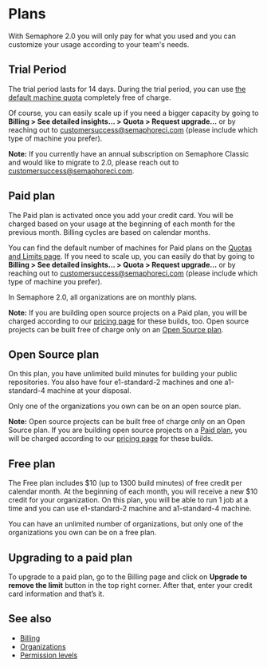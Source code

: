 # Plans

With Semaphore 2.0 you will only pay for what you used and you can customize
your usage according to your team's needs.

## Trial Period

The trial period lasts for 14 days. During the trial period, you can use
[the default machine quota](https://docs.semaphoreci.com/article/133-quotas-and-limits)
completely free of charge.

Of course, you can easily scale up if you need a bigger capacity by going to
**Billing > See detailed insights… > Quota > Request upgrade…** or by reaching
out to
[customersuccess@semaphoreci.com](mailto:customersuccess@semaphoreci.com)
(please include which type of machine you prefer).

**Note:** If you currently have an annual subscription on Semaphore Classic and
would like to migrate to 2.0, please reach out to
[customersuccess@semaphoreci.com](mailto:customersuccess@semaphoreci.com).

## Paid plan

The Paid plan is activated once you add your credit card. You will be
charged based on your usage at the beginning of each month for the previous
month. Billing cycles are based on calendar months.

You can find the default number of machines for Paid plans on the [Quotas and
Limits page](https://docs.semaphoreci.com/article/133-quotas-and-limits).
If you need to scale up, you can easily do that by going to
**Billing > See detailed insights… > Quota > Request upgrade…** or by reaching
out to
[customersuccess@semaphoreci.com](mailto:customersuccess@semaphoreci.com)
(please include which type of machine you prefer).

In Semaphore 2.0, all organizations are on monthly plans.

**Note:** If you are building open source projects on a Paid plan, you will be 
charged according to our [pricing page](https://semaphoreci.com/pricing) for these
builds, too. Open source projects can be built free of charge only on an [Open Source
plan](https://docs.semaphoreci.com/account-management/plans/#open-source-plan).

## Open Source plan

On this plan, you have unlimited build minutes for building your public
repositories. You also have four e1-standard-2 machines and one a1-standard-4 
machine at your disposal.

Only one of the organizations you own can be on an open source plan.

**Note:** Open source projects can be built free of charge only on an Open Source
plan. If you are building open source projects on a [Paid plan](https://docs.semaphoreci.com/account-management/plans/#paid-plan), you will be charged according to our [pricing page](https://semaphoreci.com/pricing)
for these builds.

## Free plan

The Free plan includes $10 (up to 1300 build minutes) of free credit per calendar 
month. At the beginning of each month, you will receive a new $10 credit for your
organization. On this plan, you will be able to run 1 job at a time and you can 
use e1-standard-2 machine and a1-standard-4 machine.

You can have an unlimited number of organizations, but only one of the
organizations you own can be on a free plan.

## Upgrading to a paid plan

To upgrade to a paid plan, go to the Billing page and click on
**Upgrade to remove the limit** button in the top right corner. After that,
enter your credit card information and that’s it.

## See also

- [Billing](https://docs.semaphoreci.com/account-management/billing/)
- [Organizations](https://docs.semaphoreci.com/account-management/organizations/)
- [Permission levels](https://docs.semaphoreci.com/account-management/permission-levels/)
